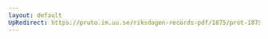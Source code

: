 ```yaml
---
layout: default
UpRedirect: https://pruto.im.uu.se/riksdagen-records-pdf/1875/prot-1875--fk--018/prot-1875--fk--018_016.pdf
---
```

